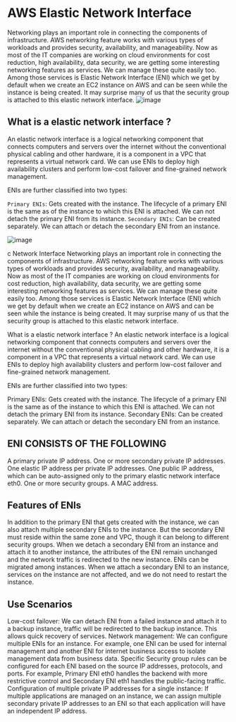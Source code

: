 # AWS Elastic Network Interface
Networking plays an important role in connecting the components of infrastructure. AWS networking feature works with various types of workloads and provides security, availability, and manageability. Now as most of the IT companies are working on cloud environments for cost reduction, high availability, data security, we are getting some interesting networking features as services. We can manage these quite easily too. Among those services is Elastic Network Interface (ENI) which we get by default when we create an EC2 instance on AWS and can be seen while the instance is being created. It may surprise many of us that the security group is attached to this elastic network interface.
![image](https://user-images.githubusercontent.com/40743779/194473780-8c0b9086-c85c-4a54-a174-c0d6ddec5c39.png)

## What is a elastic network interface ?
An elastic network interface is a logical networking component that connects computers and servers over the internet without the conventional physical cabling and other hardware, it is a component in a VPC that represents a virtual network card. We can use ENIs to deploy high availability clusters and perform low-cost failover and fine-grained network management.

ENIs are further classified into two types:

```Primary ENIs```: Gets created with the instance. The lifecycle of a primary ENI is the same as of the instance to which this ENI is attached. We can not detach the primary ENI from its instance.
```Secondary ENIs```: Can be created separately. We can attach or detach the secondary ENI from an instance.

![image](https://user-images.githubusercontent.com/40743779/194473841-0fa11816-cc1d-4eac-a463-ef3293dfd3c0.png)


c Network Interface
Networking plays an important role in connecting the components of infrastructure. AWS networking feature works with various types of workloads and provides security, availability, and manageability. Now as most of the IT companies are working on cloud environments for cost reduction, high availability, data security, we are getting some interesting networking features as services. We can manage these quite easily too. Among those services is Elastic Network Interface (ENI) which we get by default when we create an EC2 instance on AWS and can be seen while the instance is being created. It may surprise many of us that the security group is attached to this elastic network interface.


What is a elastic network interface ?
An elastic network interface is a logical networking component that connects computers and servers over the internet without the conventional physical cabling and other hardware, it is a component in a VPC that represents a virtual network card. We can use ENIs to deploy high availability clusters and perform low-cost failover and fine-grained network management.

ENIs are further classified into two types:

Primary ENIs: Gets created with the instance. The lifecycle of a primary ENI is the same as of the instance to which this ENI is attached. We can not detach the primary ENI from its instance.
Secondary ENIs: Can be created separately. We can attach or detach the secondary ENI from an instance.

## ENI CONSISTS OF THE FOLLOWING
  A primary private IP address.
  One or more secondary private IP addresses.
  One elastic IP address per private IP addresses.
  One public IP address, which can be auto-assigned only to the primary elastic network interface eth0.
  One or more security groups.
  A MAC address.

## Features of ENIs

In addition to the primary ENI that gets created with the instance, we can also attach multiple secondary ENIs to the instance. But the secondary ENI must reside within the same zone and VPC, though it can belong to different security groups.
When we detach a secondary ENI from an instance and attach it to another instance, the attributes of the ENI remain unchanged and the network traffic is redirected to the new instance.
ENIs can be migrated among instances. When we attach a secondary ENI to an instance, services on the instance are not affected, and we do not need to restart the instance.

## Use Scenarios

Low-cost failover: We can detach ENI from a failed instance and attach it to a backup instance, traffic will be redirected to the backup instance. This allows quick recovery of services.
Network management: We can configure multiple ENIs for an instance. For example, one ENI can be used for internal management and another ENI for internet business access to isolate management data from business data. Specific Security group rules can be configured for each ENI based on the source IP addresses, protocols, and ports. For example, Primary ENI eth0 handles the backend with more restrictive control and Secondary ENI eth1 handles the public-facing traffic.
Configuration of multiple private IP addresses for a single instance: If multiple applications are managed on an instance, we can assign multiple secondary private IP addresses to an ENI so that each application will have an independent IP address.

